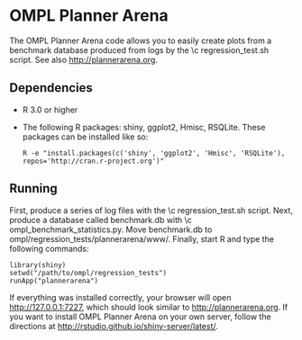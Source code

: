 # OMPL Planner Arena

The OMPL Planner Arena code allows you to easily create plots from a benchmark database produced from logs by the \c regression_test.sh script. See also http://plannerarena.org.


## Dependencies

- R 3.0 or higher
- The following R packages: shiny, ggplot2, Hmisc, RSQLite. These packages can be installed like so:

      R -e "install.packages(c('shiny', 'ggplot2', 'Hmisc', 'RSQLite'), repos='http://cran.r-project.org')"


## Running

First, produce a series of log files with the \c regression_test.sh script. Next, produce a database called benchmark.db with \c ompl_benchmark_statistics.py. Move benchmark.db to ompl/regression_tests/plannerarena/www/. Finally, start R and type the following commands:

    library(shiny)
    setwd("/path/to/ompl/regression_tests")
    runApp("plannerarena")

If everything was installed correctly, your browser will open http://127.0.0.1:7227, which should look similar to http://plannerarena.org. If you want to install OMPL Planner Arena on your own server, follow the directions at http://rstudio.github.io/shiny-server/latest/.

